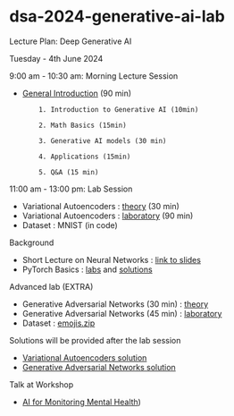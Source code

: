 # dsa-2024-generative-ai-lab

Lecture Plan: Deep Generative AI

Tuesday - 4th June 2024

9:00 am - 10:30 am: Morning Lecture Session 

- [General Introduction](https://docs.google.com/presentation/d/1-6smG2BvBCiRmqrDpBa2I_fHXFgGopHt/edit?usp=sharing&ouid=106033496572193449338&rtpof=true&sd=true) (90 min)
  
          1. Introduction to Generative AI (10min)
  
          2. Math Basics (15min)

          3. Generative AI models (30 min)
  
          4. Applications (15min)
  
          5. Q&A (15 min)

11:00 am - 13:00 pm: Lab Session

- Variational Autoencoders : [theory](https://drive.google.com/file/d/1AGMSI4bW9czul8ArohbL1xEeIDhYYX-_/view) (30 min)
- Variational Autoencoders : [laboratory](https://colab.research.google.com/drive/1pCLdsbPlCCDvB1QNlQ0RtrRvaS3gomcC?usp=sharing) (90 min)
-  Dataset : MNIST (in code)


Background
- Short Lecture on Neural Networks : [link to slides](https://docs.google.com/presentation/d/1pWtXgvKu_X7_qLYatealikknRJeeGlLD/edit?usp=sharing&ouid=106033496572193449338&rtpof=true&sd=true)
- PyTorch Basics : [labs](https://colab.research.google.com/drive/1-9HCqKTrDDJuLAgXEg2CuE5cZDXeISeO?usp=sharing) and [solutions](https://colab.research.google.com/drive/1ZgqJk2CG8otieorhkxdpxucLbsO6FTUy?usp=sharing)

Advanced lab (EXTRA)

- Generative Adversarial Networks (30 min) : [theory](https://drive.google.com/file/d/1cE9lN6t84E5wg5Ffr8-qacYmkswtB346/view?usp=sharing)
- Generative Adversarial Networks (45 min) : [laboratory](https://colab.research.google.com/drive/1yMYEqopNNsJuadzhb9_a4k9AYPBjfO_P?usp=sharing)
- Dataset : [emojis.zip](https://github.com/DeKUT-DSAIL/dsa-2024-generative-ai-lab/blob/main/emojis.zip)


Solutions will be provided after the lab session

- [Variational Autoencoders solution](https://colab.research.google.com/drive/14fCH88W4tdh8xL2RlxAgzWMcCWLsbdIU?usp=sharing)
- [Generative Adversarial Networks solution](https://colab.research.google.com/drive/1D1_xaZ5LqhuWWZcOoK3rsrqYPlgk-Ce7?usp=sharing)


Talk at Workshop
- [AI for Monitoring Mental Health](https://drive.google.com/file/d/1VfVm4F_A9KSAwzpLwOjeFmD5AYxkfDMQ/view?usp=sharing))
